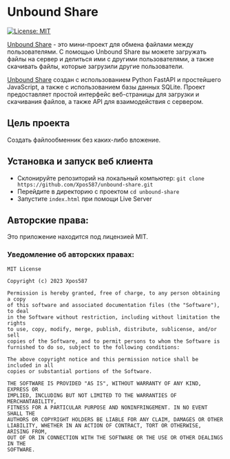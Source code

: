# Unbound Share

[![License: MIT](https://img.shields.io/badge/License-MIT-yellow.svg)](https://opensource.org/licenses/MIT)

[Unbound Share](https://web.unboundshare.ru) - это мини-проект для обмена файлами между пользователями. С помощью Unbound Share вы можете загружать файлы на сервер и делиться ими с другими пользователями, а также скачивать файлы, которые загрузили другие пользователи.

[Unbound Share](https://web.unboundshare.ru) создан с использованием Python FastAPI и простейшего JavaScript, а также с использованием базы данных SQLite. Проект предоставляет простой интерфейс веб-страницы для загрузки и скачивания файлов, а также API для взаимодействия с сервером.

## Цель проекта
Создать файлообменник без каких-либо вложение.

## Установка и запуск веб клиента
- Склонируйте репозиторий на локальный компьютер: `git clone https://github.com/Xpos587/unbound-share.git`
- Перейдите в директорию с проектом `cd unbound-share`
- Запустите `index.html` при помощи Live Server

## Авторские права:
Это приложение находится под лицензией MIT.

### Уведомление об авторских правах:
```
MIT License

Copyright (c) 2023 Xpos587

Permission is hereby granted, free of charge, to any person obtaining a copy
of this software and associated documentation files (the "Software"), to deal
in the Software without restriction, including without limitation the rights
to use, copy, modify, merge, publish, distribute, sublicense, and/or sell
copies of the Software, and to permit persons to whom the Software is
furnished to do so, subject to the following conditions:

The above copyright notice and this permission notice shall be included in all
copies or substantial portions of the Software.

THE SOFTWARE IS PROVIDED "AS IS", WITHOUT WARRANTY OF ANY KIND, EXPRESS OR
IMPLIED, INCLUDING BUT NOT LIMITED TO THE WARRANTIES OF MERCHANTABILITY,
FITNESS FOR A PARTICULAR PURPOSE AND NONINFRINGEMENT. IN NO EVENT SHALL THE
AUTHORS OR COPYRIGHT HOLDERS BE LIABLE FOR ANY CLAIM, DAMAGES OR OTHER
LIABILITY, WHETHER IN AN ACTION OF CONTRACT, TORT OR OTHERWISE, ARISING FROM,
OUT OF OR IN CONNECTION WITH THE SOFTWARE OR THE USE OR OTHER DEALINGS IN THE
SOFTWARE.
```